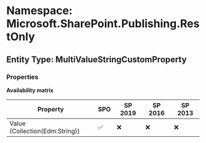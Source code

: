 # Namespace: Microsoft.SharePoint.Publishing.RestOnly

## Entity Type: MultiValueStringCustomProperty

### Properties

**Availability matrix**

Property | SPO | SP 2019 | SP 2016 | SP 2013
----------|-----|---------|---------|--------
Value (Collection(Edm.String)) | ✅ | ❌ | ❌ | ❌

